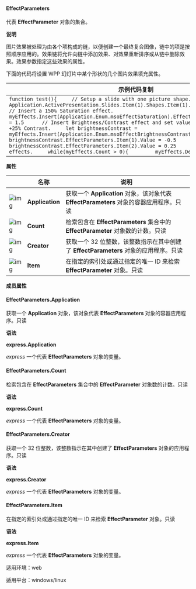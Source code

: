 #### **EffectParameters**



代表 **EffectParameter** 对象的集合。

**说明**

图片效果被处理为由各个项构成的链，以便创建一个最终复合图像，链中的项是按照顺序应用的。效果链将允许向链中添加效果、对效果重新排序或从链中删除效果。效果参数指定这些效果的属性。

下面的代码将设置 WPP 幻灯片中某个形状的几个图片效果填充属性。

| 示例代码复制                                                 |
| ------------------------------------------------------------ |
| `function test(){     // Setup a slide with one picture shape.     let myEffects = Application.ActivePresentation.Slides.Item(1).Shapes.Item(1).Fill.PictureEffects      // Insert a 150% Saturation effect.     myEffects.Insert(Application.Enum.msoEffectSaturation).EffectParameters.Item(1).Value = 1.5      // Insert Brightness/Contrast effect and set values to -50% Brightness and +25% Contrast.     let brightnessContrast = myEffects.Insert(Application.Enum.msoEffectBrightnessContrast)      brightnessContrast.EffectParameters.Item(1).Value = -0.5     brightnessContrast.EffectParameters.Item(2).Value = 0.25      // Remove all Picture effects.     while(myEffects.Count > 0){         myEffects.Delete(1)     } }` |

**属性**

|                                                              | 名称            | 说明                                                         |
| ------------------------------------------------------------ | --------------- | ------------------------------------------------------------ |
| ![img](https://qn.cache.wpscdn.cn/encs/doc/office_v19/gif/properties.gif) | **Application** | 获取一个 **Application** 对象，该对象代表 **EffectParameters** 对象的容器应用程序。只读 |
| ![img](https://qn.cache.wpscdn.cn/encs/doc/office_v19/gif/properties.gif) | **Count**       | 检索包含在 **EffectParameters** 集合中的 **EffectParameter** 对象数的计数。只读 |
| ![img](https://qn.cache.wpscdn.cn/encs/doc/office_v19/gif/properties.gif) | **Creator**     | 获取一个 32 位整数，该整数指示在其中创建了 **EffectParameters** 对象的应用程序。只读 |
| ![img](https://qn.cache.wpscdn.cn/encs/doc/office_v19/gif/properties.gif) | **Item**        | 在指定的索引处或通过指定的唯一 ID 来检索 **EffectParameter** 对象。只读 |

**成员属性**

#### **EffectParameters.Application**

获取一个 **Application** 对象，该对象代表 **EffectParameters** 对象的容器应用程序。只读

**语法**

**express.Application**

*express*   一个代表 **EffectParameters** 对象的变量。

#### **EffectParameters.Count**

检索包含在 **EffectParameters** 集合中的 **EffectParameter** 对象数的计数。只读

**语法**

**express.Count**

*express*   一个代表 **EffectParameters** 对象的变量。

#### **EffectParameters.Creator**

获取一个 32 位整数，该整数指示在其中创建了 **EffectParameters** 对象的应用程序。只读

**语法**

**express.Creator**

*express*   一个代表 **EffectParameters** 对象的变量。

#### **EffectParameters.Item**

在指定的索引处或通过指定的唯一 ID 来检索 **EffectParameter** 对象。只读

**语法**

**express.Item**

*express*   一个代表 **EffectParameters** 对象的变量。

适用环境：web

适用平台：windows/linux